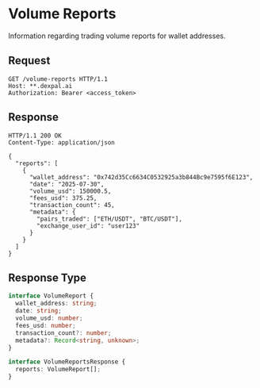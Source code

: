 # Volume Reports

Information regarding trading volume reports for wallet addresses.

## Request

```http
GET /volume-reports HTTP/1.1
Host: **.dexpal.ai
Authorization: Bearer <access_token>
```

## Response

```http
HTTP/1.1 200 OK
Content-Type: application/json

{
  "reports": [
    {
      "wallet_address": "0x742d35Cc6634C0532925a3b844Bc9e7595f6E123",
      "date": "2025-07-30",
      "volume_usd": 150000.5,
      "fees_usd": 375.25,
      "transaction_count": 45,
      "metadata": {
        "pairs_traded": ["ETH/USDT", "BTC/USDT"],
        "exchange_user_id": "user123"
      }
    }
  ]
}
```

## Response Type

```ts
interface VolumeReport {
  wallet_address: string;
  date: string;
  volume_usd: number;
  fees_usd: number;
  transaction_count?: number;
  metadata?: Record<string, unknown>;
}

interface VolumeReportsResponse {
  reports: VolumeReport[];
}